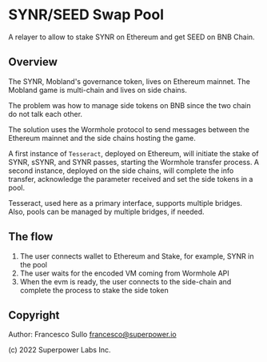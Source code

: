 # SYNR/SEED Swap Pool

A relayer to allow to stake SYNR on Ethereum and get SEED on BNB Chain.

## Overview

The SYNR, Mobland's governance token, lives on Ethereum mainnet. The Mobland game is multi-chain and lives on side chains.

The problem was how to manage side tokens on BNB since the two chain do not talk each other.

The solution uses the Wormhole protocol to send messages between the Ethereum mainnet and the side chains hosting the game.

A first instance of `Tesseract`, deployed on Ethereum, will initiate the stake of SYNR, sSYNR, and SYNR passes, starting the Wormhole transfer process. A second instance, deployed on the side chains, will complete the info transfer, acknowledge the parameter received and set the side tokens in a pool.

Tesseract, used here as a primary interface, supports multiple bridges. Also, pools can be managed by multiple bridges, if needed.

## The flow

1. The user connects wallet to Ethereum and Stake, for example, SYNR in the pool
2. The user waits for the encoded VM coming from Wormhole API
3. When the evm is ready, the user connects to the side-chain and complete the process to stake the side token

## Copyright

Author: Francesco Sullo <francesco@superpower.io>

(c) 2022 Superpower Labs Inc.

